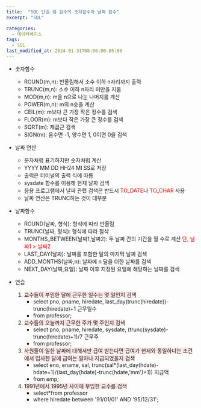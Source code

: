 ```yaml
---
title:  "SQL 단일 행 함수의 숫자함수와 날짜 함수"
excerpt: "SQL"

categories:
  - 데이터베이스
tags:
  - SQL
last_modified_at: 2024-01-31T08:06:00-05:00
---
```


+ 숫자함수
    - ROUND(m,n): 반올림해서 소수 이하 n자리까지 출력
    - TRUNC(m,n): 소수 이하 n자리 미만을 지움
    - MOD(m,n): m을 n으로 나눈 나머지를 계산
    - POWER(m,n): m의 n승을 계산
    - CEIL(m): m보다 큰 가장 작은 정수를 검색
    - FLOOR(m): m보다 작은 가장 큰 정수를 검색
    - SQRT(m): 제곱근 검색
    - SIGN(m): 음수면 -1, 양수면 1, 0이면 0을 검색

+ 날짜 연산
    - 문자처럼 표기하지만 숫자처럼 계산
    - YYYY MM DD HH24 MI SS로 저장
    - 출력은 터미널의 출력 식에 따름
    - sysdate 함수를 이용해 현재 날짜 검색
    - 응용 프로그램에서 날짜 관련 검색은 반드시 <span style="color:red">TO_DATE</span>나 <span style="color:red">TO_CHAR</span> 사용
    - 날짜 연산은 TRUNC하는 것이 대부분

+ 날짜함수
    - ROUND(날짜, 형식): 형식에 따라 반올림
    - TRUNC(날짜, 형식): 형식에 따라 절삭
    - MONTHS_BETWEEN(날짜1,날짜2): 두 날짜 간의 기간을 월 수로 계산 <span style="color:red">단, 날짜1 > 날짜2</span>
    - LAST_DAY(날짜): 날짜를 포함한 달의 마지막 날짜 검색
    - ADD_MONTHS(날짜,n): 날짜에 n 달을 더한 날짜를 검색
    - NEXT_DAY(날짜,요일): 날짜 이후 지정된 요일에 해당하는 날짜를 검색

+ 연습
    1. <span style="background-color:#FFE6E6">교수들이 부임한 달에 근무한 일수는 몇 일인지 검색</span>
        - select pno, pname, hiredate, last_day(trunc(hiredate))-trunc(hiredate)+1 근무일수
        - from professor;
    1. <span style="background-color:#FFE6E6">교수들의 오늘까지 근무한 주가 몇 주인지 검색</span>
        - select pno, pname, hiredate, sysdate, (trunc(sysdate)-trunc(hiredate)+1)/7 근무주
        - from professor;
    1. <span style="background-color:#FFE6E6">사원들이 일한 날짜에 대해서만 급여 받는다면 급여가 현재와 동일하다는 조건에서 입사한 달에 급여는 얼마나 지급되었을지 검색</span>
        - select eno, ename, sal, trunc(sal*(last_day(hdate)-hdate+1)/(last_day(hdate)-trunc(hdate,'mm')+1)) 지급액
        - from emp;
    1. <span style="background-color:#FFE6E6">1991년에서 1995년 사이에 부임한 교수를 검색</span>
        - select*from professor
        - where hiredate between '91/01/01' AND '95/12/31';
        